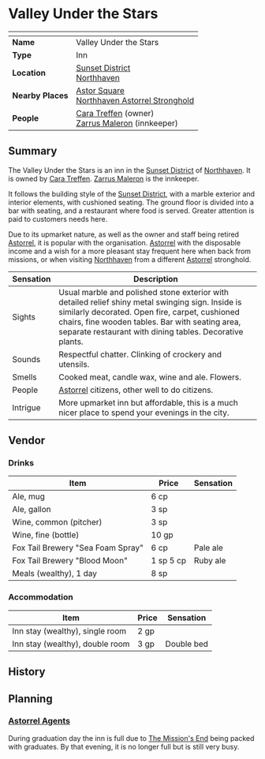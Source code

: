 # Valley Under the Stars

| []() | |
| --- | --- |
| **Name** | Valley Under the Stars |
| **Type** | Inn |
| **Location** | [Sunset District](../../districts/sunset-district.md)<br />[Northhaven](../../cities/northhaven.md) |
| **Nearby Places** | [Astor Square](../../structures/astor-square.md)<br />[Northhaven Astorrel Stronghold](../../strongholds/northhaven-astorrel-stronghold.md) |
| **People** | [Cara Treffen](../../../characters/cara-treffen.md) (owner)<br />[Zarrus Maleron](../../../characters/zarrus-maleron.md) (innkeeper) |

## Summary

The Valley Under the Stars is an inn in the [Sunset District](../../districts/sunset-district.md) of [Northhaven](../../cities/northhaven.md). It is owned by [Cara Treffen](../../../characters/cara-treffen.md). [Zarrus Maleron](../../../characters/zarrus-maleron.md) is the innkeeper.

It follows the building style of the [Sunset District](../../districts/sunset-district.md), with a marble exterior and interior elements, with cushioned seating. The ground floor is divided into a bar with seating, and a restaurant where food is served. Greater attention is paid to customers needs here.

Due to its upmarket nature, as well as the owner and staff being retired [Astorrel](../../../organisations/astorrel/astorrel.md), it is popular with the organisation. [Astorrel](../../../organisations/astorrel/astorrel.md) with the disposable income and a wish for a more pleasant stay frequent here when back from missions, or when visiting [Northhaven](../../cities/northhaven.md) from a different [Astorrel](../../../organisations/astorrel/astorrel.md) stronghold.

| Sensation | Description |
| ---- | --- |
| Sights | Usual marble and polished stone exterior with detailed relief shiny metal swinging sign. Inside is similarly decorated. Open fire, carpet, cushioned chairs, fine wooden tables. Bar with seating area, separate restaurant with dining tables. Decorative plants.  |
| Sounds | Respectful chatter. Clinking of crockery and utensils. |
| Smells | Cooked meat, candle wax, wine and ale. Flowers. |
| People | [Astorrel](../../../organisations/astorrel/astorrel.md) citizens, other well to do citizens. |
| Intrigue | More upmarket inn but affordable, this is a much nicer place to spend your evenings in the city. |

## Vendor

### Drinks

| Item | Price | Sensation |
| --- | --- | --- |
| Ale, mug | 6 cp |
| Ale, gallon | 3 sp |
| Wine, common (pitcher) | 3 sp |
| Wine, fine (bottle) | 10 gp |
| Fox Tail Brewery "Sea Foam Spray" | 6 cp | Pale ale |
| Fox Tail Brewery "Blood Moon" | 1 sp 5 cp | Ruby ale |
| Meals (wealthy), 1 day | 8 sp |

### Accommodation

| Item | Price | Sensation |
| --- | --- | --- |
| Inn stay (wealthy), single room | 2 gp |
| Inn stay (wealthy), double room | 3 gp | Double bed |

## History

## Planning

### [Astorrel Agents](../../../campaigns/astorrel-agents/astorrel-agents.md)

During graduation day the inn is full due to [The Mission's End](the-missions-end.md) being packed with graduates. By that evening, it is no longer full but is still very busy.
